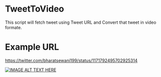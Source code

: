 # TweetToVideo
This script will fetch tweet using Tweet URL and Convert that tweet in video formate.

# Example URL
https://twitter.com/bharatsewani199/status/1171792495702925314

[![IMAGE ALT TEXT HERE](https://img.youtube.com/vi/MGsKYt-T63I/0.jpg)](https://www.youtube.com/watch?v=MGsKYt-T63I) 

